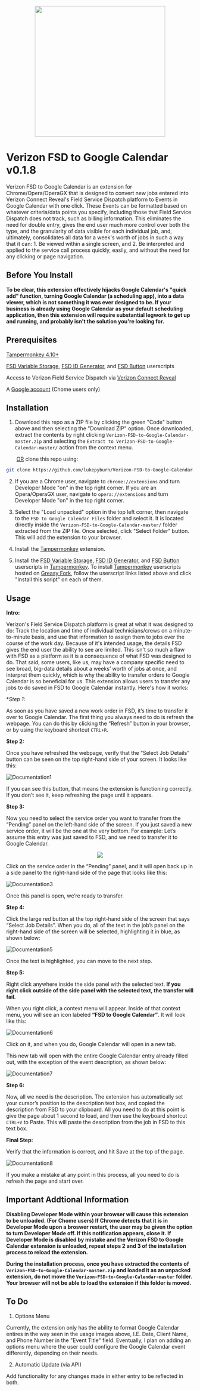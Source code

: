 <p align="center">
  <img src="https://github.com/lukepyburn/Verizon-FSD-to-Google-Calendar/blob/master/FSD%20to%20Google%20Calendar%20Files/FSDtoGCAL%20Logo.png" width="350"/>
</p>

# Verizon FSD to Google Calendar v0.1.8
Verizon FSD to Google Calendar is an extension for Chrome/Opera/OperaGX that is designed to convert new jobs entered into Verizon Connect Reveal's Field Service Dispatch platform to Events in Google Calendar with one click. These Events can be formatted based on whatever criteria/data points you specify, including those that Field Service Dispatch does not track, such as billing information. This eliminates the need for double entry, gives the end user much more control over both the type, and the granularity of data visible for each individual job, and, ultimately, consolidates all data for a week's worth of jobs in such a way that it can: 1. Be viewed within a single screen, and 2. Be interpreted and applied to the service call process quickly, easily, and without the need for any clicking or page navigation. 

## Before You Install
**To be clear, this extension effectively hijacks Google Calendar's "quick add" function, turning Google Calendar (a scheduling app), into a data viewer, which is not something it was ever designed to be. If your business is already using Google Calendar as your default scheduling application, then this extension will require substantial legwork to get up and running, and probably isn't the solution you're looking for.**

## Prerequisites
[Tampermonkey 4.10+](https://chrome.google.com/webstore/detail/tampermonkey/dhdgffkkebhmkfjojejmpbldmpobfkfo?hl=en)

[FSD Variable Storage](https://greasyfork.org/en/scripts/403898-fsd-variable-storage), [FSD ID Generator](https://greasyfork.org/en/scripts/403899-fsd-id-generator), and [FSD Button](https://greasyfork.org/en/scripts/403901-fsd-button) userscripts

Access to Verizon Field Service Dispatch via [Verizon Connect Reveal](https://www.verizonconnect.com/home/reveal/)

A [Google account](https://accounts.google.com/signup/v2/webcreateaccount?hl=en&flowName=GlifWebSignIn&flowEntry=SignUp) (Chome users only)

## Installation

1. Download this repo as a ZIP file by clicking the green "Code" button above and then selecting the "Download ZIP" option. Once downloaded, extract the contents by right clicking ```Verizon-FSD-to-Google-Calendar-master.zip``` and selecting the ```Extract to Verizon-FSD-to-Google-Calendar-master/``` action from the context menu.

&nbsp;&nbsp;&nbsp;&nbsp;&nbsp;&nbsp;&nbsp;<ins>OR</ins> clone this repo using:

```bash
git clone https://github.com/lukepyburn/Verizon-FSD-to-Google-Calendar.git
```

2. If you are a Chrome user, navigate to ```chrome://extensions``` and turn Developer Mode "on" in the top right corner. If you are an Opera/OperaGX user, navigate to ```opera://extensions``` and turn Developer Mode "on" in the top right corner.

3. Select the "Load unpacked" option in the top left corner, then navigate to the ```FSD to Google Calendar Files``` folder and select it. It is located directly inside the ```Verizon-FSD-to-Google-Calendar-master/``` folder extracted from the ZIP file. Once selected, click "Select Folder" button. This will add the extension to your browser.

4. Install the [Tampermonkey](https://chrome.google.com/webstore/detail/tampermonkey/dhdgffkkebhmkfjojejmpbldmpobfkfo?hl=en) extension.

5. Install the [FSD Variable Storage](https://greasyfork.org/en/scripts/403898-fsd-variable-storage), [FSD ID Generator](https://greasyfork.org/en/scripts/403899-fsd-id-generator), and [FSD Button](https://greasyfork.org/en/scripts/403901-fsd-button) userscripts in [Tampermonkey](https://chrome.google.com/webstore/detail/tampermonkey/dhdgffkkebhmkfjojejmpbldmpobfkfo?hl=en). To install [Tampermonkey](https://chrome.google.com/webstore/detail/tampermonkey/dhdgffkkebhmkfjojejmpbldmpobfkfo?hl=en) userscripts hosted on [Greasy Fork](https://greasyfork.org/en), follow the userscript links listed above and click "Install this script" on each of them. 

## Usage

**Intro:** 

Verizon's Field Service Dispatch platform is great at what it was designed to do: Track the location and time of individual technicians/crews on a minute-to-minute basis, and use that information to assign them to jobs over the course of the work day. Because of it's intended usage, the details FSD gives the end user the ability to see are limited. This isn't so much a flaw with FSD as a platform as it is a consequence of what FSD was designed to do. That said, some users, like us, may have a company specific need to see broad, big-data details about a weeks’ worth of jobs at once, and interpret them quickly, which is why the ability to transfer orders to Google Calendar is so beneficial for us. This extension allows users to transfer any jobs to do saved in FSD to Google Calendar instantly. Here's how it works:

**Step 1:*

As soon as you have saved a new work order in FSD, it’s time to transfer it over to Google Calendar. The first thing you always need to do is refresh the webpage. You can do this by clicking the “Refresh” button in your browser, or by using the keyboard shortcut ```CTRL+R```.

**Step 2:**

Once you have refreshed the webpage, verify that the “Select Job Details” button can be seen on the top right-hand side of your screen. It looks like this:

![Documentation1](https://github.com/lukepyburn/Verizon-FSD-to-Google-Calendar/blob/master/Images/Documentation%201.png)

If you can see this button, that means the extension is functioning correctly. If you don’t see it, keep refreshing the page until it appears.

**Step 3:**

Now you need to select the service order you want to transfer from the “Pending” panel on the left-hand side of the screen. If you just saved a new service order, it will be the one at the very bottom.
For example: Let’s assume this entry was just saved to FSD, and we need to transfer it to Google Calendar.

<p align="center">
  <img src="https://github.com/lukepyburn/Verizon-FSD-to-Google-Calendar/blob/master/Images/Documentation%202.png"/>
</p>

Click on the service order in the “Pending” panel, and it will open back up in a side panel to the right-hand side of the page that looks like this:

![Documentation3](https://github.com/lukepyburn/Verizon-FSD-to-Google-Calendar/blob/master/Images/Documentation%203.png)


Once this panel is open, we’re ready to transfer.

**Step 4:**

Click the large red button at the top right-hand side of the screen that says “Select Job Details”. When you do, all of the text in the job’s panel on the right-hand side of the screen will be selected, highlighting it in blue, as shown below:

![Documentation5](https://github.com/lukepyburn/Verizon-FSD-to-Google-Calendar/blob/master/Images/Documentation%205.png)

Once the text is highlighted, you can move to the next step.

**Step 5:**

Right click anywhere inside the side panel with the selected text. **If you right click outside of the side panel with the selected text, the transfer will fail.**

When you right click, a context menu will appear. Inside of that context menu, you will see an icon labeled **“FSD to Google Calendar”**. It will look like this:

![Documentation6](https://github.com/lukepyburn/Verizon-FSD-to-Google-Calendar/blob/master/Images/Documentation%206.png)

Click on it, and when you do, Google Calendar will open in a new tab.

This new tab will open with the entire Google Calendar entry already filled out, with the exception of the event description, as shown below:

![Documentation7](https://github.com/lukepyburn/Verizon-FSD-to-Google-Calendar/blob/master/Images/Documentation%207.png)

**Step 6:**

Now, all we need is the description. The extension has automatically set your cursor’s position to the description text box, and copied the description from FSD to your clipboard. All you need to do at this point is give the page about 1 second to load, and then use the keyboard shortcut ```CTRL+V``` to Paste. This will paste the description from the job in FSD to this text box.

**Final Step:** 

Verify that the information is correct, and hit Save at the top of the page.

![Documentation8](https://github.com/lukepyburn/Verizon-FSD-to-Google-Calendar/blob/master/Images/Documentation%208.png)

If you make a mistake at any point in this process, all you need to do is refresh the page and start over.



## Important Addtional Information

**Disabling Developer Mode within your browser will cause this extension to be unloaded. (For Chome users) If Chrome detects that it is in Developer Mode upon a broswer restart, the user may be given the option to turn Developer Mode off. If this notification appears, close it. If Developer Mode is disabled by mistake and the Verizon FSD to Google Calendar extension is unloaded, repeat steps 2 and 3 of the installation process to reload the extension.**

**During the installation process, once you have extracted the contents of ```Verizon-FSD-to-Google-Calendar-master.zip``` and loaded it as an unpacked extension, do not move the ```Verizon-FSD-to-Google-Calendar-master``` folder. Your browser will not be able to load the extension if this folder is moved.**

## To Do

1. Options Menu

Currently, the extension only has the ability to format Google Calendar entires in the way seen in the uasge images above, I.E. Date, Client Name, and Phone Number in the "Event Title" field. Eventually, I plan on adding an options menu where the user could configure the Google Calendar event differently, depending on their needs.

2. Automatic Update (via API)

Add functionality for any changes made in either entry to be reflected in both.

